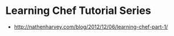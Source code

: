 Learning Chef Tutorial Series
======================================
- http://nathenharvey.com/blog/2012/12/06/learning-chef-part-1/
